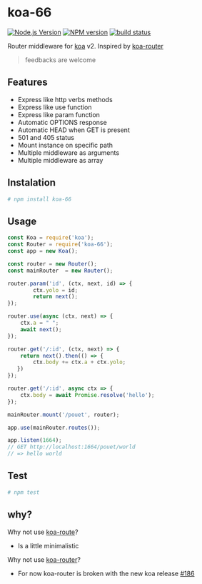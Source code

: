 # koa-66

[![Node.js Version][node-image]][node-url]
[![NPM version][npm-image]][npm-url]
[![build status][travis-image]][travis-url]

Router middleware for [koa](https://github.com/koajs/koa) v2.
Inspired by [koa-router](https://github.com/alexmingoia/koa-router)

> feedbacks are welcome
 
## Features

- Express like http verbs methods
- Express like use function
- Express like param function
- Automatic OPTIONS response
- Automatic HEAD when GET is present
- 501 and 405 status
- Mount instance on specific path
- Multiple middleware as arguments
- Multiple middleware as array

## Instalation

```bash
# npm install koa-66
```

## Usage

```js
const Koa = require('koa');
const Router = require('koa-66');
const app = new Koa();

const router = new Router();
const mainRouter  = new Router();

router.param('id', (ctx, next, id) => {
        ctx.yolo = id;
        return next();
});

router.use(async (ctx, next) => {
    ctx.a = " ";
    await next();
});

router.get('/:id', (ctx, next) => {
    return next().then(() => {
        ctx.body += ctx.a + ctx.yolo;
   })
});

router.get('/:id', async ctx => {
    ctx.body = await Promise.resolve('hello');
});

mainRouter.mount('/pouet', router);

app.use(mainRouter.routes());

app.listen(1664);
// GET http://localhost:1664/pouet/world
// => hello world
```

## Test
```bash
# npm test

```

## why?
Why not use [koa-route](https://github.com/koajs/route)?

- Is a little minimalistic

Why not use [koa-router](https://github.com/alexmingoia/koa-router)?

- For now koa-router is broken with the new koa release [#186](https://github.com/alexmingoia/koa-router/issues/186)

[node-image]: https://img.shields.io/node/v/koa-66.svg?style=flat-square
[node-url]: https://nodejs.org
[npm-image]: https://img.shields.io/npm/v/koa-66.svg?style=flat-square
[npm-url]: https://npmjs.org/package/koa-66
[travis-image]: https://img.shields.io/travis/menems/koa-66/master.svg?style=flat-square
[travis-url]: https://travis-ci.org/menems/koa-66
